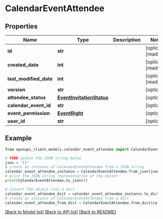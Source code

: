 # CalendarEventAttendee


## Properties

Name | Type | Description | Notes
------------ | ------------- | ------------- | -------------
**id** | **str** |  | [optional] [readonly] 
**created_date** | **int** |  | [optional] [readonly] 
**last_modified_date** | **int** |  | [optional] [readonly] 
**version** | **str** |  | [optional] 
**attendee_status** | [**EventInvitationStatus**](EventInvitationStatus.md) |  | [optional] 
**calendar_event_id** | **str** |  | [optional] 
**event_permission** | [**EventRight**](EventRight.md) |  | [optional] 
**user_id** | **str** |  | [optional] 

## Example

```python
from openapi_client.models.calendar_event_attendee import CalendarEventAttendee

# TODO update the JSON string below
json = "{}"
# create an instance of CalendarEventAttendee from a JSON string
calendar_event_attendee_instance = CalendarEventAttendee.from_json(json)
# print the JSON string representation of the object
print(CalendarEventAttendee.to_json())

# convert the object into a dict
calendar_event_attendee_dict = calendar_event_attendee_instance.to_dict()
# create an instance of CalendarEventAttendee from a dict
calendar_event_attendee_from_dict = CalendarEventAttendee.from_dict(calendar_event_attendee_dict)
```
[[Back to Model list]](../README.md#documentation-for-models) [[Back to API list]](../README.md#documentation-for-api-endpoints) [[Back to README]](../README.md)


